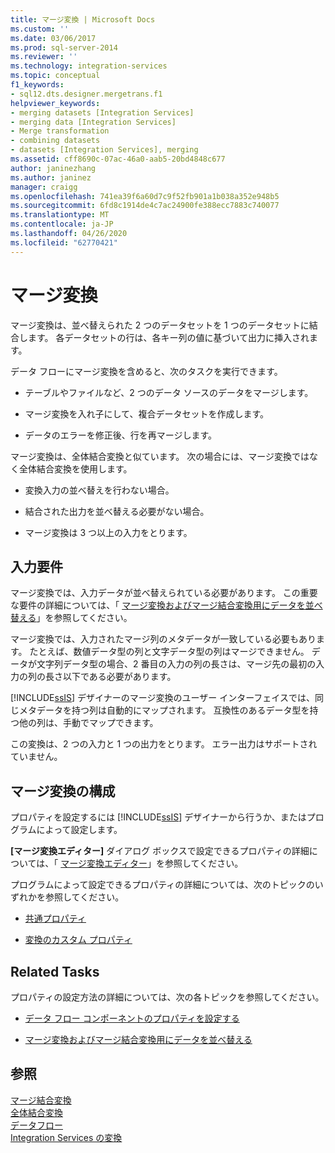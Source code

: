 ```yaml
---
title: マージ変換 | Microsoft Docs
ms.custom: ''
ms.date: 03/06/2017
ms.prod: sql-server-2014
ms.reviewer: ''
ms.technology: integration-services
ms.topic: conceptual
f1_keywords:
- sql12.dts.designer.mergetrans.f1
helpviewer_keywords:
- merging datasets [Integration Services]
- merging data [Integration Services]
- Merge transformation
- combining datasets
- datasets [Integration Services], merging
ms.assetid: cff8690c-07ac-46a0-aab5-20bd4848c677
author: janinezhang
ms.author: janinez
manager: craigg
ms.openlocfilehash: 741ea39f6a60d7c9f52fb901a1b038a352e948b5
ms.sourcegitcommit: 6fd8c1914de4c7ac24900fe388ecc7883c740077
ms.translationtype: MT
ms.contentlocale: ja-JP
ms.lasthandoff: 04/26/2020
ms.locfileid: "62770421"
---
```

# <a name="merge-transformation"></a>マージ変換
  マージ変換は、並べ替えられた 2 つのデータセットを 1 つのデータセットに結合します。 各データセットの行は、各キー列の値に基づいて出力に挿入されます。  
  
 データ フローにマージ変換を含めると、次のタスクを実行できます。  
  
-   テーブルやファイルなど、2 つのデータ ソースのデータをマージします。  
  
-   マージ変換を入れ子にして、複合データセットを作成します。  
  
-   データのエラーを修正後、行を再マージします。  
  
 マージ変換は、全体結合変換と似ています。 次の場合には、マージ変換ではなく全体結合変換を使用します。  
  
-   変換入力の並べ替えを行わない場合。  
  
-   結合された出力を並べ替える必要がない場合。  
  
-   マージ変換は 3 つ以上の入力をとります。  
  
## <a name="input-requirements"></a>入力要件  
 マージ変換では、入力データが並べ替えられている必要があります。 この重要な要件の詳細については、「 [マージ変換およびマージ結合変換用にデータを並べ替える](sort-data-for-the-merge-and-merge-join-transformations.md)」を参照してください。  
  
 マージ変換では、入力されたマージ列のメタデータが一致している必要もあります。 たとえば、数値データ型の列と文字データ型の列はマージできません。 データが文字列データ型の場合、2 番目の入力の列の長さは、マージ先の最初の入力の列の長さ以下である必要があります。  
  
 [!INCLUDE[ssIS](../../../includes/ssis-md.md)] デザイナーのマージ変換のユーザー インターフェイスでは、同じメタデータを持つ列は自動的にマップされます。 互換性のあるデータ型を持つ他の列は、手動でマップできます。  
  
 この変換は、2 つの入力と 1 つの出力をとります。 エラー出力はサポートされていません。  
  
## <a name="configuration-of-the-merge-transformation"></a>マージ変換の構成  
 プロパティを設定するには [!INCLUDE[ssIS](../../../includes/ssis-md.md)] デザイナーから行うか、またはプログラムによって設定します。  
  
 **[マージ変換エディター]** ダイアログ ボックスで設定できるプロパティの詳細については、「 [マージ変換エディター](../../merge-transformation-editor.md)」を参照してください。  
  
 プログラムによって設定できるプロパティの詳細については、次のトピックのいずれかを参照してください。  
  
-   [共通プロパティ](../../common-properties.md)  
  
-   [変換のカスタム プロパティ](transformation-custom-properties.md)  
  
## <a name="related-tasks"></a>Related Tasks  
 プロパティの設定方法の詳細については、次の各トピックを参照してください。  
  
-   [データ フロー コンポーネントのプロパティを設定する](../set-the-properties-of-a-data-flow-component.md)  
  
-   [マージ変換およびマージ結合変換用にデータを並べ替える](sort-data-for-the-merge-and-merge-join-transformations.md)  
  
## <a name="see-also"></a>参照  
 [マージ結合変換](merge-join-transformation.md)   
 [全体結合変換](union-all-transformation.md)   
 [データフロー](../data-flow.md)   
 [Integration Services の変換](integration-services-transformations.md)  
  
  
